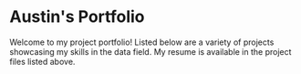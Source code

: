 # Austin's Portfolio
Welcome to my project portfolio! Listed below are a variety of projects showcasing my skills in the data field.
My resume is available in the project files listed above. 

